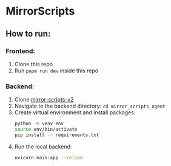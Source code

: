 # MirrorScripts


## How to run:

### Frontend:
1. Clone this repo
2. Run `pnpm run dev` inside this repo

### Backend:
1. Clone [mirror-scripts-v2](https://github.com/KaleidoAI/mirror-scripts-v2)
2. Navigate to the backend directory: `cd mirror_scripts_agent`
3. Create virtual environment and install packages:
   ```bash
   python -m venv env
   source env/bin/activate
   pip install -r requirements.txt
   ```
4. Run the local backend:
   ```bash
   uvicorn main:app --reload
   ```